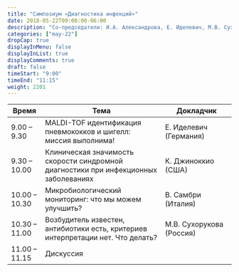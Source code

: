 ```yaml
---
title: "Симпозиум «Диагностика инфекций»"
date: 2018-05-22T09:00:00-06:00
description: "Со-председатели: И.А. Александрова, Е. Иделевич, М.В. Сухорукова"
categories: ["may-22"]
dropCap: true
displayInMenu: false
displayInList: true
displayComments: true
draft: false
timeStart: "9:00"
timeEnd: "11:15"
weight: 2201
---
```



| Время            | Тема           | Докладчик  |
| ------------- | ------------- | ----- |
| 9.00 – 9.30    | MALDI-TOF идентификация пневмококков и шигелл: миссия выполнима!                     | Е. Иделевич (Германия)   | 
| 9.30 – 10.00 | Клиническая значимость скорости синдромной диагностики при инфекционных заболеваниях | К. Джиноккио (США)       | 
| 10.00 – 10.30  | Микробиологический мониторинг: что мы можем улучшить?                                | В. Самбри (Италия)       | 
| 10.30 – 11.00  | Возбудитель известен, антибиотики есть, критериев интерпретации нет. Что делать?     | М.В. Сухорукова (Россия) | 
| 11.00 – 11.15 |	Дискуссия ||
